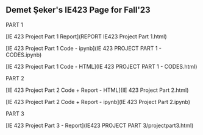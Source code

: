 ## Demet Şeker's IE423 Page for Fall'23
PART 1

[IE 423 Project Part 1 Report](REPORT IE423 Project Part 1.html) 

[IE 423 Project Part 1 Code - ipynb](IE 423 PROJECT PART 1 - CODES.ipynb) 

[IE 423 Project Part 1 Code -  HTML](IE 423 PROJECT PART 1 - CODES.html)

PART 2

[IE 423 Project Part 2 Code + Report - HTML](IE 423 Project Part 2.html)

[IE 423 Project Part 2 Code + Report - ipynb](IE 423 Project Part 2.ipynb)

PART 3

[IE 423 Project Part 3 - Report](IE423 PROJECT PART 3/projectpart3.html)
